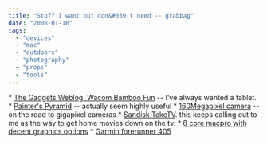 ```yaml
---
title: "Stuff I want but don&#039;t need -- grabbag"
date: "2008-01-18"
tags: 
  - "devices"
  - "mac"
  - "outdoors"
  - "photography"
  - "props"
  - "tools"
---
```


\* [The Gadgets Weblog: Wacom Bamboo Fun](http://www.gadgets-weblog.com/50226711/wacom_bamboo_fun.php "The Gadgets Weblog: Wacom Bamboo Fun") -- I've always wanted a tablet. \* [Painter's Pyramid](http://toolmonger.com/2008/01/18/painters-pyramid/) -- actually seem highly useful \* [160Megapixel camera](http://www.ubergizmo.com/15/archives/2008/01/160_megapixel_camera_from_seitz.html) -- on the road to gigapixel cameras \* [Sandisk TakeTV](http://www.sandisk.com/Products/Catalog(1383)-SanDisk_Sansa_TakeTV_Video_Player.aspx). this keeps calling out to me as the way to get home movies down on the tv. \* [8 core macpro with decent graphics options](http://db.tidbits.com/article/9381) \* [Garmin forerunner 405](http://www.crunchgear.com/2008/01/03/garmin-forerunner-405-and-i-just-bought-the-205/)
